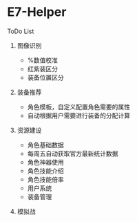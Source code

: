# E7-Helper

ToDo List

1. 图像识别
    - %数值校准
    - 红紫装区分
    - 装备位置区分

2. 装备推荐
    - 角色模板，自定义配置角色需要的属性
    - 自动根据用户需要进行装备的分配计算

3. 资源建设
    - 角色基础数据
    - 每周五自动获取官方最新统计数据
    - 角色神器使用
    - 角色技能介绍
    - 角色技能倍率
    - 用户系统
    - 装备管理

5. 模拟战